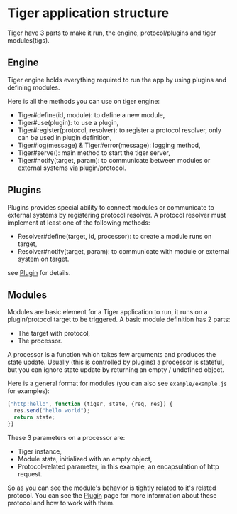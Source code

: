 # Tiger application structure

Tiger have 3 parts to make it run, the engine, protocol/plugins and tiger modules(tigs).

## Engine

Tiger engine holds everything required to run the app by using plugins and defining modules.

Here is all the methods you can use on tiger engine:

 - Tiger#define(id, module): to define a new module,
 - Tiger#use(plugin): to use a plugin,
 - Tiger#register(protocol, resolver): to register a protocol resolver, only can be used in plugin definition,
 - Tiger#log(message) & Tiger#error(message): logging method,
 - Tiger#serve(): main method to start the tiger server,
 - Tiger#notify(target, param): to communicate between modules or external systems via plugin/protocol.

## Plugins

Plugins provides special ability to connect modules or communicate to external systems by registering
protocol resolver. A protocol resolver must implement at least one of the following methods:

 - Resolver#define(target, id, processor): to create a module runs on target,
 - Resolver#notify(target, param): to communicate with module or external system on target.

see [Plugin](./plugin.md) for details.

## Modules

Modules are basic element for a Tiger application to run, it runs on a plugin/protocol target to be triggered.
A basic module definition has 2 parts:

 - The target with protocol,
 - The processor.

A processor is a function which takes few arguments and produces the state update. Usually (this is controlled by plugins) a processor is stateful, but you can ignore state update by returning an empty / undefined object.

Here is a general format for modules (you can also see `example/example.js` for examples):
```js
["http:hello", function (tiger, state, {req, res}) {
  res.send("hello world");
  return state;
}]
```

These 3 parameters on a processor are:

  - Tiger instance,
  - Module state, initialized with an empty object,
  - Protocol-related parameter, in this example, an encapsulation of http request.

So as you can see the module's behavior is tightly related to it's related protocol. You can see the [Plugin](./plugin.md) page for more information about these protocol and how to work with them.

